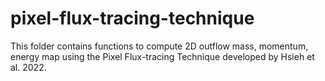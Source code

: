 # pixel-flux-tracing-technique
This folder contains functions to compute 2D outflow mass, momentum, energy map using the Pixel Flux-tracing Technique developed by Hsieh et al. 2022.
